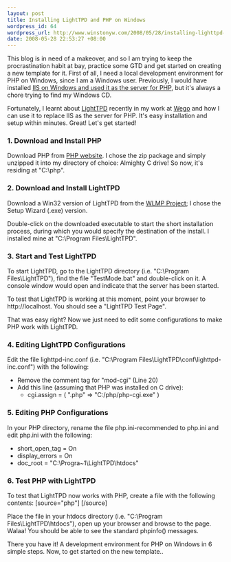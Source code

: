 ```yaml
--- 
layout: post
title: Installing LightTPD and PHP on Windows
wordpress_id: 64
wordpress_url: http://www.winstonyw.com/2008/05/28/installing-lighttpd-and-php-on-windows/
date: 2008-05-28 22:53:27 +08:00
---
```

This blog is in need of a makeover, and so I am trying to keep the procrastination habit at bay, practice some GTD and get started on creating a new template for it. First of all, I need a local development environment for PHP on Windows, since I am a Windows user. Previously, I would have installed <a href="http://sg.php.net/install.windows" target="_blank">IIS on Windows and used it as the server for PHP</a>, but it's always a chore trying to find my Windows CD.

Fortunately, I learnt about <a href="http://www.lighttpd.net/" target="_blank">LightTPD</a> recently in my work at <a href="http://www.wego.com" target="_blank">Wego</a> and how I can use it to replace IIS as the server for PHP. It's easy installation and setup within minutes. Great! Let's get started!

<h3>1. Download and Install PHP</h3>
Download PHP from <a href="http://www.php.net/downloads.php">PHP website</a>. I chose the zip package and simply unzipped it into my directory of choice: Almighty C drive! So now, it's residing at "C:\php".

<h3>2. Download and Install LightTPD</h3>
Download a Win32 version of LightTPD from the <a href="http://en.wlmp-project.net/downloads.php?cat=lighty" target="_blank">WLMP Project</a>; I chose the Setup Wizard (.exe) version.

Double-click on the downloaded executable to start the short installation process, during which you would specify the destination of the install. I installed mine at "C:\Program Files\LightTPD".

<h3>3. Start and Test LightTPD</h3>
To start LightTPD, go to the LightTPD directory (i.e. "C:\Program Files\LightTPD"), find the file "TestMode.bat" and double-click on it. A console window would open and indicate that the server has been started.

To test that LightTPD is working at this moment, point your browser to http://localhost. You should see a "LightTPD Test Page".

That was easy right? Now we just need to edit some configurations to make PHP work with LightTPD.

<h3>4. Editing LightTPD Configurations</h3>
Edit the file lighttpd-inc.conf (i.e. "C:\Program Files\LightTPD\conf\lighttpd-inc.conf") with the following:
<ul>
	<li>Remove the comment tag for "mod-cgi" (Line 20)</li>
	<li>Add this line (assuming that PHP was installed on C drive):
<ul>
	<li>cgi.assign = ( ".php" =&gt; "C:/php/php-cgi.exe" )</li>
</ul>
</li>
</ul>
<h3>5. Editing PHP Configurations</h3>
In your PHP directory, rename the file php.ini-recommended to php.ini and edit php.ini with the following:
<ul>
	<li>  short_open_tag = On</li>
	<li>  display_errors = On</li>
	<li>  doc_root = "C:\Progra~1\LightTPD\htdocs"</li>
</ul>
<h3>6. Test PHP with LightTPD</h3>
To test that LightTPD now works with PHP, create a file with the following contents:
[source="php"]
<?php phpinfo(); ?>
[/source]

Place the file in your htdocs directory (i.e. "C:\Program Files\LightTPD\htdocs"), open up your browser and browse to the page. Walaa! You should be able to see the standard phpinfo() messages.

There you have it! A development environment for PHP on Windows in 6 simple steps. Now, to get started on the new template..
